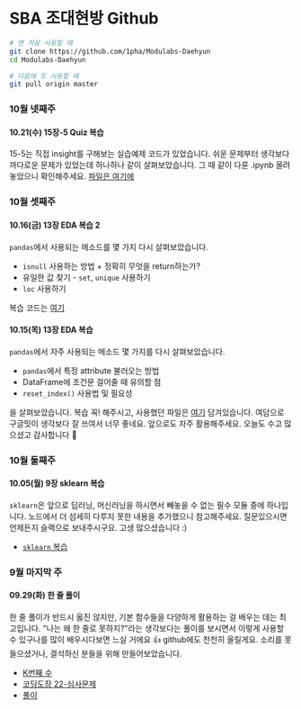 # SBA 조대현방 Github
```bash
# 맨 처음 사용할 때
git clone https://github.com/1pha/Modulabs-Daehyun
cd Modulabs-Daehyun

# 다음에 또 사용할 때
git pull origin master
```
### 10월 넷째주
#### 10.21(수) 15장-5 Quiz 복습
15-5는 직접 insight를 구해보는 실습예제 코드가 있었습니다. 쉬운 문제부터 생각보다 까다로운 문제가 있었는데 하나하나 같이 살펴보았습니다. 그 때 같이 다룬 .ipynb 올려놓았으니 확인해주세요.
[파일은 여기에](./1021_F15-5.ipynb)

### 10월 셋째주
#### 10.16(금) 13장 EDA 복습 2
`pandas`에서 사용되는 메소드를 몇 가지 다시 살펴보았습니다.
+ `isnull` 사용하는 방법 + 정확히 무엇을 return하는가?
+ 유일한 값 찾기 - `set`, `unique` 사용하기
+ `loc` 사용하기

복습 코드는 [여기](./1016_F13_Review.ipynb)
  
#### 10.15(목) 13장 EDA 복습
`pandas`에서 자주 사용되는 메소드 몇 가지를 다시 살펴보았습니다.
+ `pandas`에서 특정 attribute 불러오는 방법
+ DataFrame에 조건문 걸어줄 때 유의할 점
+ `reset_index()` 사용법 및 필요성

을 살펴보았습니다. 복습 꼭! 해주시고, 사용했던 파일은 [여기](1015_F13.ipynb) 담겨있습니다.
여담으로 구글밋이 생각보다 잘 쓰여서 너무 좋네요. 앞으로도 자주 활용해주세요. 오늘도 수고 많으셨고 감사합니다 :pray:
### 10월 둘째주
#### 10.05(월) 9장 sklearn 복습
`sklearn`은 앞으로 딥러닝, 머신러닝을 하시면서 빼놓을 수 없는 필수 모듈 중에 하나입니다. 노드에서 더 섬세히 다루지 못한 내용을 추가했으니 참고해주세요. 질문있으시면 언제든지 슬랙으로 보내주시구요. 고생 많으셨습니다 :)
+ [`sklearn` 복습](./1005_노드복습.ipynb)

### 9월 마지막 주
#### 09.29(화) 한 줄 풀이
한 줄 풀이가 반드시 옳진 않지만, 기본 함수들을 다양하게 활용하는 걸 배우는 데는 최고입니다. "나는 왜 한 줄로 못하지?"라는 생각보다는 풀이를 보시면서 이렇게 사용할 수 있구나를 많이 배우시다보면 느실 거에요 :thumbsup: github에도 천천히 올릴게요. 소리를 못 들으셨거나, 결석하신 분들을 위해 만들어보았습니다.
+ [K번째 수](https://programmers.co.kr/learn/courses/30/lessons/42748)
+ [코딩도장 22-심사문제](https://edu.dojang.io/mod/quiz/view.php?id=2991)
+ [풀이](./0929_문제풀이.ipynb)